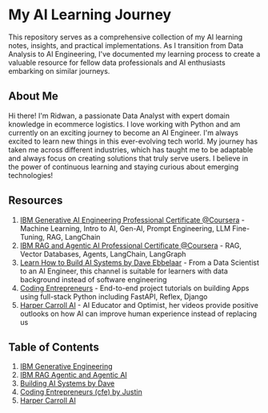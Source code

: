 # My AI Learning Journey

This repository serves as a comprehensive collection of my AI learning notes, insights, and practical implementations. As I transition from Data Analysis to AI Engineering, I've documented my learning process to create a valuable resource for fellow data professionals and AI enthusiasts embarking on similar journeys.

## About Me

Hi there! I'm Ridwan, a passionate Data Analyst with expert domain knowledge in ecommerce logistics. I love working with Python and am currently on an exciting journey to become an AI Engineer. I'm always excited to learn new things in this ever-evolving tech world. My journey has taken me across different industries, which has taught me to be adaptable and always focus on creating solutions that truly serve users. I believe in the power of continuous learning and staying curious about emerging technologies!

## Resources
1. [IBM Generative AI Engineering Professional Certificate @Coursera](https://www.coursera.org/professional-certificates/ibm-generative-ai-engineering) - Machine Learning, Intro to AI, Gen-AI, Prompt Engineering, LLM Fine-Tuning, RAG, LangChain
2. [IBM RAG and Agentic AI Professional Certificate @Coursera](https://www.coursera.org/professional-certificates/ibm-rag-and-agentic-ai) - RAG, Vector Databases, Agents, LangChain, LangGraph
3. [Learn How to Build AI Systems by Dave Ebbelaar](https://www.youtube.com/@daveebbelaar) - From a Data Scientist to an AI Engineer, this channel is suitable for learners with data background instead of software engineering
4. [Coding Entrepreneurs](https://www.youtube.com/@CodingEntrepreneurs) - End-to-end project tutorials on building Apps using full-stack Python including FastAPI, Reflex, Django
5. [Harper Carroll AI](https://www.harpercarroll.com/) - AI Educator and Optimist, her videos provide positive outlooks on how AI can improve human experience instead of replacing us

## Table of Contents
1. [IBM Generative Engineering](./1-ibm-generative-ai-engineering/README.md)
2. [IBM RAG Agentic and Agentic AI](./2-ibm-rag-agentic-ai/README.md)
3. [Building AI Systems by Dave](./3-dave-ebbelaar/README.md)
4. [Coding Entrepreneurs (cfe) by Justin](./4-cfe/README.md)
5. [Harper Carroll AI](./5-harper-carroll/README.md)